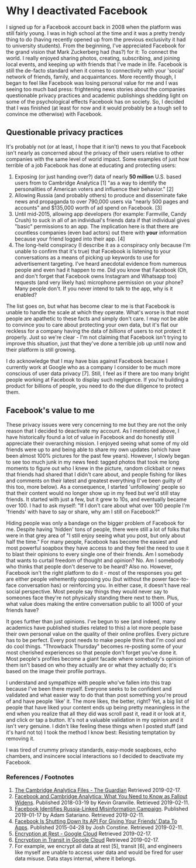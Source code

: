 # Why I deactivated Facebook
I signed up for a Facebook account back in 2008 when the platform was still fairly young. I was in high school at the time and it was a pretty trendy thing to do (having recently opened up from the previous exclusivity it had to university students). From the beginning, I've appreciated Facebook for the grand vision that Mark Zuckerberg had (has?) for it: To connect the world. I really enjoyed sharing photos, creating, subscribing, and joining local events, and keeping up with friends that I've made in life. Facebook is still the de-facto standard when it comes to connectivity with your 'social' network of friends, family, and acquaintances. More recently though, I began to feel like Facebook was losing personal value for me and I was seeing too much bad press: frightening news stories about the companies questionable privacy practices and academic publishings shedding light on some of the psychological effects Facebook has on society. So, I decided that I was finished (at least for now and it would probably be a tough sell to convince me otherwise) with Facebook.

## Questionable privacy practices
It's probably not (or at least, I hope that it isn't) news to you that Facebook isn't nearly as concerned about the privacy of their users relative to other companies with the same level of world impact. Some examples of just how terrible of a job Facebook has done at educating and protecting users:

1. Exposing (or just handing over?) data of nearly **50 million** U.S. based users from to Cambridge Analytica [1] "as a way to identify the personalities of American voters and influence their behavior." [2]
2. Allowing Russia (and probably others) to produce and disseminate fake news and propaganda to over 790,000 users via "nearly 500 pages and accounts" and $135,000 worth of ad spend on Facebook. [3]
3. Until mid-2015, allowing app developers (for example: Farmville, Candy Crush) to suck in all of an individual's friends data if that individual gives "basic" permissions to an app. The implication here is that there are countless companies (even bad actors) out there with **your** information because your friend logged into their app. [4]
4. The long-held conspiracy (I describe it as a conspiracy only because I'm unable to confirm that it's true) that Facebook is listening to your conversations as a means of picking up keywords to use for advertisement targeting. I've heard anecdotal evidence from numerous people and even had it happen to me. Did you know that Facebook (Oh, and don't forget that Facebook owns Instagram and Whatsapp too) requests (and very likely has) microphone permission on your phone? Many people don't. If you never intend to talk to the app, why is it enabled?

The list goes on, but what has become clear to me is that Facebook is unable to handle the scale at which they operate. What's worse is that most people are apathetic to these facts and simply don't care. I may not be able to convince you to care about protecting your own data, but it's flat our reckless for a company having the data of *billions* of users to not protect it properly. Just so we're clear - I'm not claiming that Facebook isn't trying to improve this situation, just that they've done a terrible job up until now and their platform is still growing.

I do acknowledge that I may have bias against Facebook because I currently work at Google who as a company I consider to be much more conscious of user data privacy [7]. Still, I feel as if there are too many bright people working at Facebook to display such negligence. If you're building a product for billions of people, you need to do the due diligence to protect them.

## Facebook's value to me
These privacy issues were very concerning to me but they are not the only reason that I decided to deactivate my account. As I mentioned above, I have historically found a lot of value in Facebook and do honestly still appreciate their overarching mission. I enjoyed seeing what some of my old friends were up to and being able to share my own updates (which have been almost 100% pictures for the past few years). However, I slowly began to see too much junk in my news feed: tagged photos that took me long moments to figure out who I knew in the picture, random clickbait or news that friends had shared that I didn't care about, and people fishing for likes and comments on their latest and greatest everything (I've been guilty of this too, more below). As a consequence, I started 'unfollowing' people so that their content would no longer show up in my feed but we'd still stay friends. It started with just a few, but it grew to 10s, and eventually became over 100. I had to ask myself: "If I don't care about what over 100 people I'm 'friends' with have to say or share, why am I still on Facebook?"

Hiding people was only a bandage on the bigger problem of Facebook for me. Despite having 'hidden' tons of people, there were still a lot of folks that were in that grey area of "I still enjoy seeing what you post, but only about half the time." For many people, Facebook has become the easiest and most powerful soapbox they have access to and they feel the need to use it to blast their opinions to every single one of their friends. Am I somebody that wants to curtail freedom of thought and opinion? No. Am I somebody who thinks that people don't deserve to be heard? Also no. However, Facebook isn't the right platform to do it - most of the responses you get are either people vehemently opposing you (but without the power face-to-face conversation has) or reinforcing you. In either case, it doesn't have real social perspective. Most people say things they would never say to someones face they're not physically standing there next to them. Plus, what value does making the entire conversation public to all 1000 of your friends have?

It goes further than just opinions. I've begun to see (and indeed, many academics have published studies related to this) a lot more people base their own personal value on the quality of their online profiles. Every picture has to be perfect. Every post needs to make people think that I'm cool and do cool things. "Throwback Thursday" becomes re-posting some of your most cherished experiences so that people don't forget you've done it. Most people's profiles become a giant facade where somebody's opinion of them isn't based on who they actually are or what they actually do; it's based on the image their profile portrays.

I understand and sympathize with people who've fallen into this trap because I've been there myself. Everyone seeks to be confident and validated and what easier way to do that than post something you're proud of and have people 'like' it. The more likes, the better, right? Yet, a big list of people that have liked your content ends up being pretty meaningless in the end when you realize that all they did was scroll past it, read it or look at it, and click or tap a button. It's not a valuable validation in my opinion and it isn't very genuine. I didn't like feeling these things when I posted stuff (and it's hard not to) I took the method I know best: Resisting temptation by removing it.

I was tired of crummy privacy standards, easy-mode soapboxes, echo chambers, and insincere social interactions so I decided to deactivate my Facebook.


### References / Footnotes
1. [The Cambridge Analytica Files - The Guardian](https://www.theguardian.com/news/series/cambridge-analytica-files) Retrieved 2019-02-17.
2. [Facebook and Cambridge Analytica: What You Need to Know as Fallout Widens](https://www.nytimes.com/2018/03/19/technology/facebook-cambridge-analytica-explained.html). Published 2018-03-19 by  Kevin Granville. Retrieved 2019-02-11. 
3. [Facebook Identifies Russia-Linked Misinformation Campaign](https://www.nytimes.com/2019/01/17/business/facebook-misinformation-russia.html). Published 2019-01-17 by Adam Satariano. Retrieved 2019-02-11. 
4. [Facebook Is Shutting Down Its API For Giving Your Friends’ Data To Apps](https://techcrunch.com/2015/04/28/facebook-api-shut-down/). Published 2015-04-28 by Josh Constine. Retrieved 2019-02-11.
5. [Encryption at Rest - Google Cloud](https://cloud.google.com/security/encryption-at-rest/) Retrieved 2019-02-17.
6. [Encryption in Transit in Google Cloud](https://cloud.google.com/security/encryption-in-transit/) Retrieved 2019-02-17.
7. For example, we encrypt all data at rest [5], transit [6], and engineers like myself are unable to access user data and would be fired for user data misuse. Data stays internal, where it belongs.